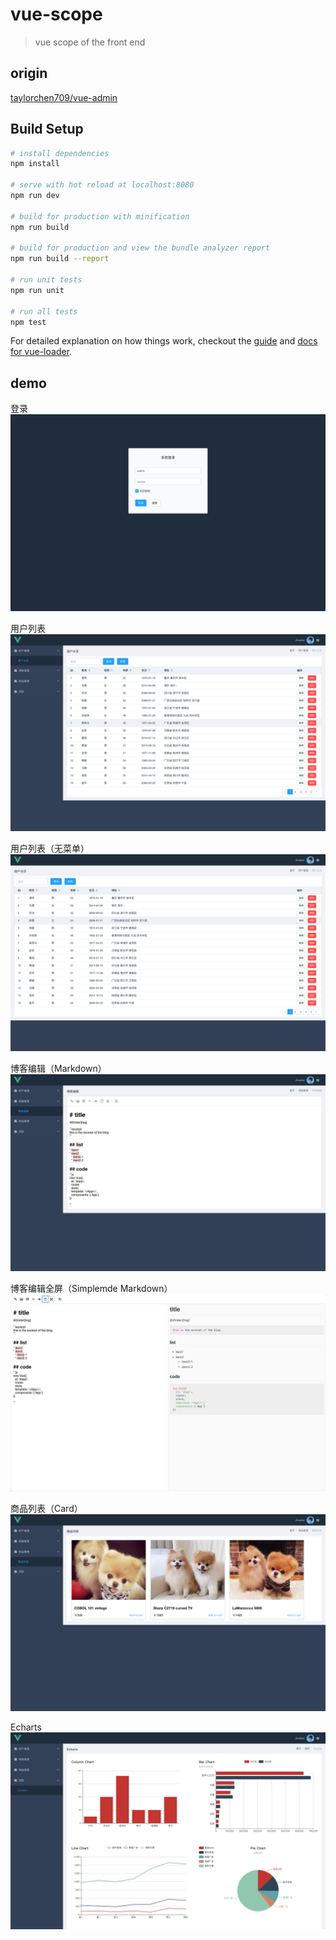 # vue-scope

> vue scope of the front end

## origin
[taylorchen709/vue-admin](https://github.com/taylorchen709/vue-admin)

## Build Setup

``` bash
# install dependencies
npm install

# serve with hot reload at localhost:8080
npm run dev

# build for production with minification
npm run build

# build for production and view the bundle analyzer report
npm run build --report

# run unit tests
npm run unit

# run all tests
npm test
```

For detailed explanation on how things work, checkout the [guide](http://vuejs-templates.github.io/webpack/) and [docs for vue-loader](http://vuejs.github.io/vue-loader).

## demo

登录
![login](doc/images/login.png)

用户列表
![user](doc/images/user.png)

用户列表（无菜单）
![user-fullscreen](doc/images/user-fullscreen.png)

博客编辑（Markdown）
![blog](doc/images/blog.png)

博客编辑全屏（Simplemde Markdown）
![blog](doc/images/blog-fullscreen.png)

商品列表（Card）
![products](doc/images/product.png)

Echarts
![echarts](doc/images/echarts.png)